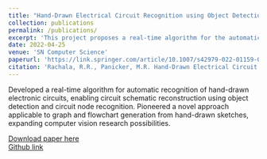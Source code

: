 ```yaml
---
title: "Hand-Drawn Electrical Circuit Recognition using Object Detection and Node Recognition"
collection: publications
permalink: /publications/
excerpt: 'This project proposes a real-time algorithm for the automatic recognition of hand-drawn electronic circuits and subsequently rebuilds the circuit schematic based on object detection and circuit node recognition'
date: 2022-04-25
venue: 'SN Computer Science'
paperurl: 'https://link.springer.com/article/10.1007/s42979-022-01159-0'
citation: 'Rachala, R.R., Panicker, M.R. Hand-Drawn Electrical Circuit Recognition Using Object Detection and Node Recognition. SN COMPUT. SCI. 3, 244 (2022). https://doi.org/10.1007/s42979-022-01159-0'
---
```

Developed a real-time algorithm for automatic recognition of hand-drawn electronic circuits, enabling circuit schematic reconstruction using object detection and circuit node recognition. Pioneered a novel approach applicable to graph and flowchart generation from hand-drawn sketches, expanding computer vision research possibilities.

[Download paper here](https://link.springer.com/article/10.1007/s42979-022-01159-0)<br>
[Github link](https://github.com/rohithreddy0087/Hand-Drawn-Electrical-Circuit-Recognition-using-YOLOv5)